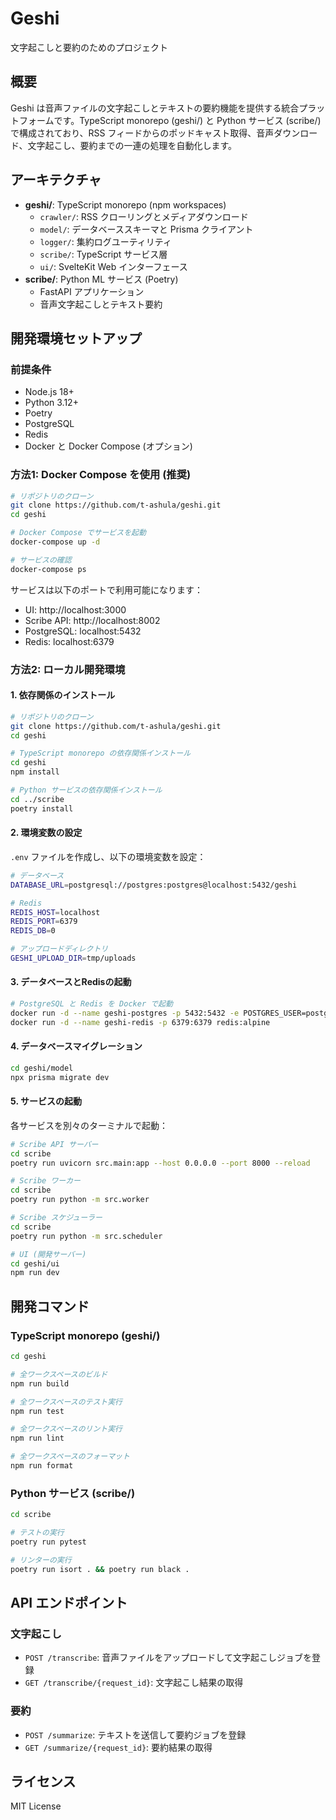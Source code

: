 # Geshi

文字起こしと要約のためのプロジェクト

## 概要

Geshi は音声ファイルの文字起こしとテキストの要約機能を提供する統合プラットフォームです。TypeScript monorepo (geshi/) と Python サービス (scribe/) で構成されており、RSS フィードからのポッドキャスト取得、音声ダウンロード、文字起こし、要約までの一連の処理を自動化します。

## アーキテクチャ

- **geshi/**: TypeScript monorepo (npm workspaces)
  - `crawler/`: RSS クローリングとメディアダウンロード
  - `model/`: データベーススキーマと Prisma クライアント
  - `logger/`: 集約ログユーティリティ
  - `scribe/`: TypeScript サービス層
  - `ui/`: SvelteKit Web インターフェース
- **scribe/**: Python ML サービス (Poetry)
  - FastAPI アプリケーション
  - 音声文字起こしとテキスト要約

## 開発環境セットアップ

### 前提条件

- Node.js 18+ 
- Python 3.12+
- Poetry
- PostgreSQL
- Redis
- Docker と Docker Compose (オプション)

### 方法1: Docker Compose を使用 (推奨)

```bash
# リポジトリのクローン
git clone https://github.com/t-ashula/geshi.git
cd geshi

# Docker Compose でサービスを起動
docker-compose up -d

# サービスの確認
docker-compose ps
```

サービスは以下のポートで利用可能になります：
- UI: http://localhost:3000
- Scribe API: http://localhost:8002
- PostgreSQL: localhost:5432
- Redis: localhost:6379

### 方法2: ローカル開発環境

#### 1. 依存関係のインストール

```bash
# リポジトリのクローン
git clone https://github.com/t-ashula/geshi.git
cd geshi

# TypeScript monorepo の依存関係インストール
cd geshi
npm install

# Python サービスの依存関係インストール
cd ../scribe
poetry install
```

#### 2. 環境変数の設定

`.env` ファイルを作成し、以下の環境変数を設定：

```bash
# データベース
DATABASE_URL=postgresql://postgres:postgres@localhost:5432/geshi

# Redis
REDIS_HOST=localhost
REDIS_PORT=6379
REDIS_DB=0

# アップロードディレクトリ
GESHI_UPLOAD_DIR=tmp/uploads
```

#### 3. データベースとRedisの起動

```bash
# PostgreSQL と Redis を Docker で起動
docker run -d --name geshi-postgres -p 5432:5432 -e POSTGRES_USER=postgres -e POSTGRES_PASSWORD=postgres -e POSTGRES_DB=geshi postgres:16
docker run -d --name geshi-redis -p 6379:6379 redis:alpine
```

#### 4. データベースマイグレーション

```bash
cd geshi/model
npx prisma migrate dev
```

#### 5. サービスの起動

各サービスを別々のターミナルで起動：

```bash
# Scribe API サーバー
cd scribe
poetry run uvicorn src.main:app --host 0.0.0.0 --port 8000 --reload

# Scribe ワーカー
cd scribe
poetry run python -m src.worker

# Scribe スケジューラー
cd scribe
poetry run python -m src.scheduler

# UI (開発サーバー)
cd geshi/ui
npm run dev
```

## 開発コマンド

### TypeScript monorepo (geshi/)

```bash
cd geshi

# 全ワークスペースのビルド
npm run build

# 全ワークスペースのテスト実行
npm run test

# 全ワークスペースのリント実行
npm run lint

# 全ワークスペースのフォーマット
npm run format
```

### Python サービス (scribe/)

```bash
cd scribe

# テストの実行
poetry run pytest

# リンターの実行
poetry run isort . && poetry run black .
```

## API エンドポイント

### 文字起こし
- `POST /transcribe`: 音声ファイルをアップロードして文字起こしジョブを登録
- `GET /transcribe/{request_id}`: 文字起こし結果の取得

### 要約
- `POST /summarize`: テキストを送信して要約ジョブを登録
- `GET /summarize/{request_id}`: 要約結果の取得

## ライセンス

MIT License
